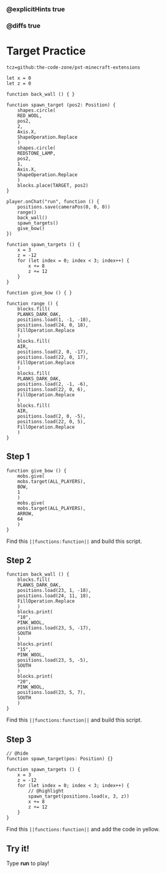 ### @explicitHints true

### @diffs true

# Target Practice

```package
tcz=github:the-code-zone/pxt-minecraft-extensions
```

```template
let x = 0
let z = 0

function back_wall () { }

function spawn_target (pos2: Position) {
    shapes.circle(
    RED_WOOL,
    pos2,
    2,
    Axis.X,
    ShapeOperation.Replace
    )
    shapes.circle(
    REDSTONE_LAMP,
    pos2,
    1,
    Axis.X,
    ShapeOperation.Replace
    )
    blocks.place(TARGET, pos2)
}

player.onChat("run", function () {
    positions.save(cameraPos(0, 0, 0))
    range()
    back_wall()
    spawn_targets()
    give_bow()
})

function spawn_targets () {
    x = 3
    z = -12
    for (let index = 0; index < 3; index++) {
        x += 8
        z += 12
    }
}

function give_bow () { }

function range () {
    blocks.fill(
    PLANKS_DARK_OAK,
    positions.load(1, -1, -18),
    positions.load(24, 0, 18),
    FillOperation.Replace
    )
    blocks.fill(
    AIR,
    positions.load(2, 0, -17),
    positions.load(22, 0, 17),
    FillOperation.Replace
    )
    blocks.fill(
    PLANKS_DARK_OAK,
    positions.load(2, -1, -6),
    positions.load(22, 0, 6),
    FillOperation.Replace
    )
    blocks.fill(
    AIR,
    positions.load(2, 0, -5),
    positions.load(22, 0, 5),
    FillOperation.Replace
    )
}
```

## Step 1

```blocks
function give_bow () {
    mobs.give(
    mobs.target(ALL_PLAYERS),
    BOW,
    1
    )
    mobs.give(
    mobs.target(ALL_PLAYERS),
    ARROW,
    64
    )
}
```

Find this ``||functions:function||`` and build this script.

## Step 2

```blocks
function back_wall () {
    blocks.fill(
    PLANKS_DARK_OAK,
    positions.load(23, 1, -18),
    positions.load(24, 11, 18),
    FillOperation.Replace
    )
    blocks.print(
    "10",
    PINK_WOOL,
    positions.load(23, 5, -17),
    SOUTH
    )
    blocks.print(
    "15",
    PINK_WOOL,
    positions.load(23, 5, -5),
    SOUTH
    )
    blocks.print(
    "20",
    PINK_WOOL,
    positions.load(23, 5, 7),
    SOUTH
    )
}
```

Find this ``||functions:function||`` and build this script.

## Step 3

```blocks
// @hide
function spawn_target(pos: Position) {}

function spawn_targets () {
    x = 3
    z = -12
    for (let index = 0; index < 3; index++) {
        // @highlight
        spawn_target(positions.load(x, 3, z))
        x += 8
        z += 12
    }
}
```

Find this ``||functions:function||`` and add the code in yellow.

## Try it!

Type **run** to play!